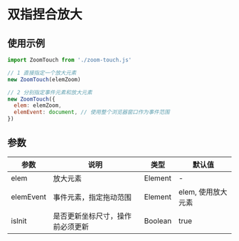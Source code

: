 # 双指捏合放大

## 使用示例

```js
import ZoomTouch from './zoom-touch.js'

// 1 直接指定一个放大元素
new ZoomTouch(elemZoom)

// 2 分别指定事件元素和放大元素
new ZoomTouch({
  elem: elemZoom,
  elemEvent: document, // 使用整个浏览器窗口作为事件范围
})
```

## 参数

| 参数      | 说明                             | 类型    | 默认值             |
| --------- | -------------------------------- | ------- | ------------------ |
| elem      | 放大元素                         | Element | -                  |
| elemEvent | 事件元素，指定拖动范围           | Element | elem, 使用放大元素 |
| isInit    | 是否更新坐标尺寸，操作前必须更新 | Boolean | true               |
